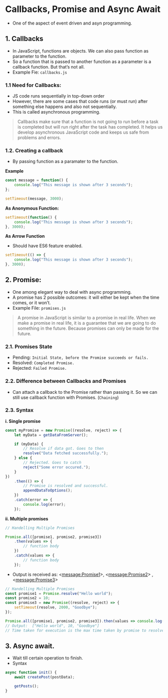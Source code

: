# Callbacks, Promise and Async Await

-   One of the aspect of event driven and asyn programming.

## 1. Callbacks

-   In JavaScript, functions are objects. We can also pass function as parameter to the function.
-   So a function that is passed to another function as a parameter is a callback function. But that’s not all.
-   Example Fie: `callbacks.js`

### 1.1 Need for Callbacks:

-   JS code runs sequentially in top-down order
-   However, there are some cases that code runs (or must run) after something else happens and also not sequentially.
-   This is called asynchronous programming.

> Callbacks make sure that a function is not going to run before a task is completed but will run right after the task has completed. It helps us develop asynchronous JavaScript code and keeps us safe from problems and errors.

### 1.2. Creating a callback

-   By passing function as a paramater to the function.

**Example**

```js
const message = function() {
    console.log("This message is shown after 3 seconds");
};

setTimeout(message, 3000);
```

**As Anonymous Function:**

```js
setTimeout(function() {
    console.log("This message is shown after 3 seconds");
}, 3000);
```

**As Arrow Function**

-   Should have ES6 feature enabled.

```js
setTimeout(() => {
    console.log("This message is shown after 3 seconds");
}, 3000);
```

## 2. Promise:

-   One among elegant way to deal with async programming.
-   A promise has 2 possible outcomes: it will either be kept when the time comes, or it won’t.
-   Example File: `promises.js`

> A promise in JavaScript is similar to a promise in real life. When we make a promise in real life, it is a guarantee that we are going to do something in the future. Because promises can only be made for the future.

### 2.1. Promises State

-   Pending: `Initial State, before the Promise succeeds or fails.`
-   Resolved: `Completed Promise.`
-   Rejected: `Failed Promise.`

### 2.2. Difference between Callbacks and Promises

-   Can attach a callback to the Promise rather than passing it. So we can still use callback function with Promises. (`Chaining`)

### 2.3. Syntax

**i. Single promise**

```js
const myPromise = new Promise((resolve, reject) => {
    let myData = getDataFromServer();

    if (myData) {
        // Resolve if data got. Goes to then
        resolve("Data fetched successfully.");
    } else {
        // Rejected. Goes to catch
        reject("Some error occured.");
    }
})
    .then(() => {
        // Promise is resolved and successful.
        appendDataToOptions();
    })
    .catch(error => {
        console.log(error);
    });
```

**ii. Multiple promises**

```js
// Handelling Multiple Promises

Promise.all([promise1, promise2, promise3])
    .then(values => {
        // function body
    })
    .catch(values => {
        // function body
    });
```

-   Output is received as: <<message:Promise1>>, <<message:Promise2>> , <<message:Promise3>>

```js
// Handelling Multiple Promises
const promise1 = Promise.resolve("Hello world");
const promise2 = 10;
const promise3 = new Promise((resolve, reject) => {
    setTimeout(resolve, 2000, "Goodbye");
});

Promise.all([promise1, promise2, promise3]).then(values => console.log(values));
// Output:  ["Hello world", 10, "Goodbye"]
// Time taken for execution is the max time taken by promise to resolve
```

## 3. Async await.

-   Wait till certain operation to finish.
-   Syntax

```js
async function init() {
    await createPost(postData);

    getPosts();
}
```
